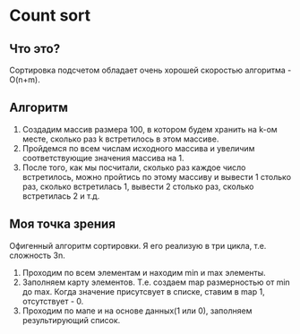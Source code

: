 # Count sort

## Что это?
Сортировка подсчетом обладает очень хорошей скоростью алгоритма - O(n+m).

## Алгоритм
1. Создадим массив размера 100, в котором будем хранить на k-ом месте, сколько раз k встретилось в этом массиве.
2. Пройдемся по всем числам исходного массива и увеличим соответствующие значения массива на 1.
3. После того, как мы посчитали, сколько раз каждое число встретилось, можно пройтись по этому массиву и вывести 1 столько раз, сколько встретилась 1, вывести 2 столько раз, сколько встретилась 2 и т.д.


## Моя точка зрения
Офигенный алгоритм сортировки.
Я его реализую в три цикла, т.е. сложность 3n.
1. Проходим по всем элементам и находим min и max элементы.
2. Заполняем карту элементов. Т.е. создаем map размерностью от min до max. Когда значение присутсвует в списке, ставим в map 1, отсутствует - 0.
3. Проходим по мапе и на основе данных(1 или 0), заполняем результирующий список.